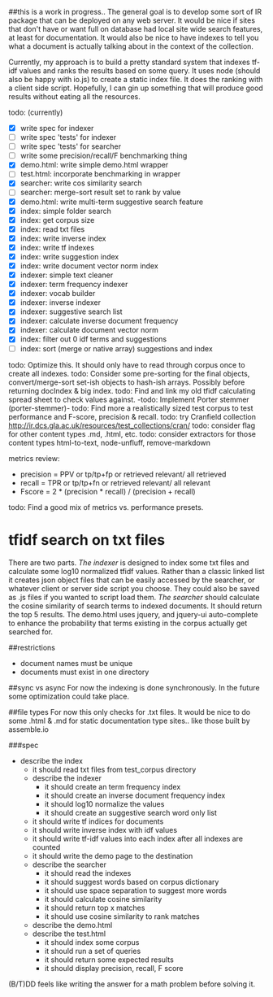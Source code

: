 ##this is a work in progress..
The general goal is to develop some sort of IR package that can be deployed on any web server.
 It would be nice if sites that don't have or want full on database had local site wide search
  features, at least for documentation. It would also be nice to have indexes to tell you what 
  a document is actually talking about in the context of the collection.
  
Currently, my approach is to build a pretty standard system that indexes tf-idf values 
and ranks the results based on some query. It uses node (should also be happy with io.js) 
to create a static index file. It does the ranking with a client side script. 
Hopefully, I can gin up something that will produce good results without eating all the resources. 

todo: (currently)
  - [x] write spec for indexer
  - [ ] write spec 'tests' for indexer
  - [ ] write spec 'tests' for searcher
  - [ ] write some precision/recall/F benchmarking thing
  - [x] demo.html: write simple demo.html wrapper
  - [ ] test.html: incorporate benchmarking in wrapper
  - [x] searcher: write cos similarity search
  - [ ] searcher: merge-sort result set to rank by value
  - [x] demo.html: write multi-term suggestive search feature
  - [x] index: simple folder search
  - [x] index: get corpus size
  - [x] index: read txt files
  - [x] index: write inverse index
  - [x] index: write tf indexes
  - [x] index: write suggestion index
  - [x] index: write document vector norm index
  - [x] indexer: simple text cleaner
  - [x] indexer: term frequency indexer
  - [x] indexer: vocab builder
  - [x] indexer: inverse indexer
  - [x] indexer: suggestive search list
  - [x] indexer: calculate inverse document frequency
  - [x] indexer: calculate document vector norm
  - [x] index: filter out 0 idf terms and suggestions
  - [ ] index: sort (merge or native array) suggestions and index 

todo: Optimize this. It should only have to read through corpus once to create all indexes.
todo: Consider some pre-sorting for the final objects, convert/merge-sort set-ish objects 
      to hash-ish arrays. Possibly before returning docIndex & big index. 
todo: Find and link my old tfidf calculating spread sheet to check values against. 
-todo: Implement Porter stemmer (porter-stemmer)-
todo: Find more a realistically sized test corpus to test performance and F-score, precision & recall.
todo: try Cranfield collection http://ir.dcs.gla.ac.uk/resources/test_collections/cran/
todo: consider flag for other content types .md, .html, etc.
todo: consider extractors for those content types html-to-text, node-unfluff, remove-markdown

metrics review:
  - precision = PPV or tp/tp+fp or retrieved relevant/ all retrieved
  - recall = TPR or tp/tp+fn or retrieved relevant/ all relevant
  - Fscore = 2 * (precision * recall) / (precision + recall)
  
todo: Find a good mix of metrics vs. performance presets.

# tfidf search on txt files
There are two parts.
_The indexer_ is designed to index some txt files and calculate some log10 normalized tfidf values.
Rather than a classic linked list it creates json object files that can be easily accessed 
by the searcher, or whatever client or server side script you choose. They could also be 
saved as .js files if you wanted to script load them.
_The searcher_ should calculate the cosine similarity of search terms to indexed documents.
It should return the top 5 results. The demo.html uses jquery, and jquery-ui auto-complete to 
enhance the probability that terms existing in the corpus actually get searched for.


##restrictions
  - document names must be unique
  - documents must exist in one directory

##sync vs async
For now the indexing is done synchronously.
In the future some optimization could take place.

##file types
For now this only checks for .txt files.
It would be nice to do some .html & .md for static documentation type sites.. like those built by assemble.io

###spec
  - describe the index
    - it should read txt files from test_corpus directory
    - describe the indexer
      - it should create an term frequency index
      - it should create an inverse document frequency index
      - it should log10 normalize the values
      - it should create an suggestive search word only list
    - it should write tf indices for documents
    - it should write inverse index with idf values
    - it should write tf-idf values into each index after all indexes are counted
    - it should write the demo page to the destination
    - describe the searcher
      - it should read the indexes
      - it should suggest words based on corpus dictionary
      - it should use space separation to suggest more words
      - it should calculate cosine similarity
      - it should return top x matches
      - it should use cosine similarity to rank matches
    - describe the demo.html
    - describe the test.html
      - it should index some corpus
      - it should run a set of queries
      - it should return some expected results
      - it should display precision, recall, F score

(B/T)DD feels like writing the answer for a math problem before solving it.
